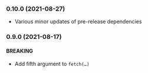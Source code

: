 ### 0.10.0 (2021-08-27)

- Various minor updates of pre-release dependencies

### 0.9.0 (2021-08-17)

#### BREAKING

- Add fifth argument to `fetch(…)`
